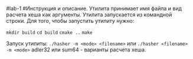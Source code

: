 #lab-1
#Инструкция и описание.
Утилита принимает имя файла и вид расчета хеша как аргументы. Утилита запускается из командной строки.
Для того, чтобы запустить утилиту нужно:

`mkdir build`
`cd build`
`cmake ..`
`make`

Запуск утилиты:
`./hasher -m <mode> <filename>` или `./hasher <filename> -m <mode>`
<mode> adler32 или sum64 - варианты расчета хеша.